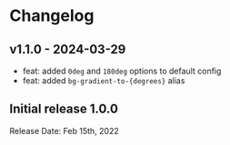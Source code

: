 # Changelog

## v1.1.0 - 2024-03-29

- feat: added `0deg` and `180deg` options to default config
- feat: added `bg-gradient-to-{degrees}` alias

## Initial release 1.0.0

Release Date: Feb 15th, 2022
